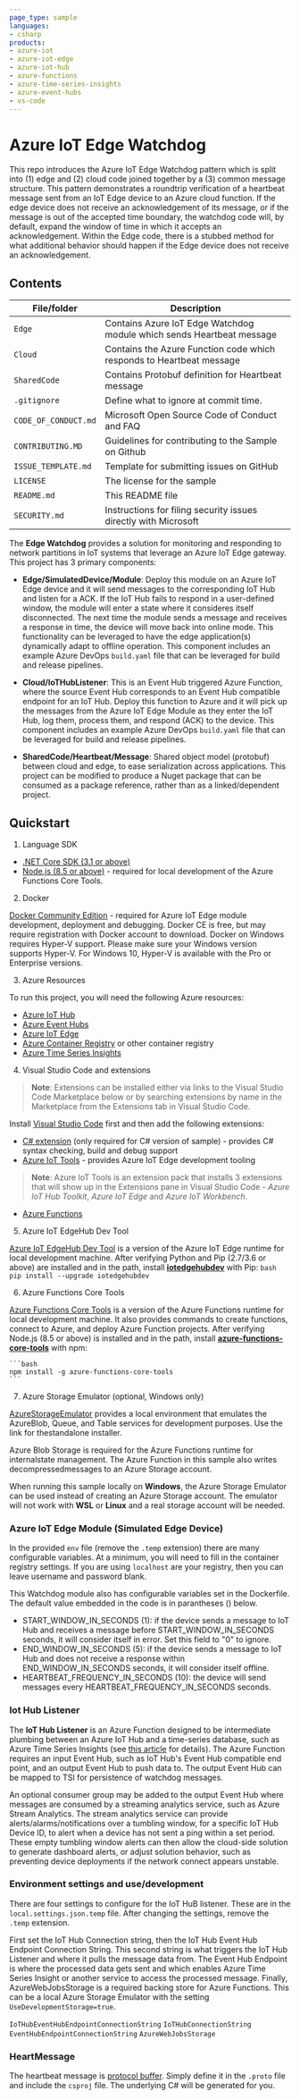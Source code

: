 ```yaml
---
page_type: sample
languages:
- csharp
products:
- azure-iot
- azure-iot-edge
- azure-iot-hub
- azure-functions
- azure-time-series-insights
- azure-event-hubs
- vs-code
---
```


# Azure IoT Edge Watchdog

This repo introduces the Azure IoT Edge Watchdog pattern which is split into (1) edge and (2)
cloud code joined together by a (3) common message structure.  This pattern demonstrates a
roundtrip verification of a heartbeat message sent from an IoT Edge device to an Azure cloud
function.  If the edge device does not receive an acknowledgement of its message, or if the
message is out of the accepted time boundary, the watchdog code will, by default, expand the
window of time in which it accepts an acknowledgement.  Within the Edge code, there is a stubbed
method for what additional behavior should happen if the Edge device does not receive an
acknowledgement.

## Contents

| File/folder | Description |
|-|-|
| `Edge` | Contains Azure IoT Edge Watchdog module which sends Heartbeat message |
| `Cloud` | Contains the Azure Function code which responds to Heartbeat message |
| `SharedCode` | Contains Protobuf definition for Heartbeat message |
| `.gitignore`      | Define what to ignore at commit time. |
| `CODE_OF_CONDUCT.md` | Microsoft Open Source Code of Conduct and FAQ |
| `CONTRIBUTING.MD` | Guidelines for contributing to the Sample on Github |
| `ISSUE_TEMPLATE.md`  | Template for submitting issues on GitHub |
| `LICENSE`         | The license for the sample |
| `README.md`       | This README file |
| `SECURITY.md`     | Instructions for filing security issues directly with Microsoft |

The **Edge Watchdog** provides a solution for monitoring and responding to network partitions in
IoT systems that leverage an Azure IoT Edge gateway.  This project has 3 primary components:

- **Edge/SimulatedDevice/Module**: Deploy this module on an Azure IoT Edge device and it will
send messages to the corresponding IoT Hub and listen for a ACK.  If the IoT Hub fails to respond
in a user-defined window, the module will enter a state where it consideres itself disconnected. 
The next time the module sends a message and receives a response in time, the device will move
back into online mode. This functionality can be leveraged to have the edge application(s)
dynamically adapt to offline operation. This component includes an example Azure DevOps
`build.yaml` file that can be leveraged for build and release pipelines. 

- **Cloud/IoTHubListener**: This is an Event Hub triggered Azure Function, where the source Event
Hub corresponds to an Event Hub compatible endpoint for an IoT Hub. Deploy this function to Azure
and it will pick up the messages from the Azure IoT Edge Module as they enter the IoT Hub, log
them, process them, and respond (ACK) to the device.  This component includes an example Azure
DevOps `build.yaml` file that can be leveraged for build and release pipelines.

- **SharedCode/Heartbeat/Message**: Shared object model (protobuf) between cloud and edge, to
ease serialization across applications. This project can be modified to produce a Nuget package
that can be consumed as a package reference, rather than as a linked/dependent project. 

## Quickstart

1. Language SDK

- [.NET Core SDK (3.1 or above)](https://www.microsoft.com/net/download)
- [Node.js (8.5 or above)](https://nodejs.org) - required for local development of the Azure
Functions Core Tools.

2. Docker

[Docker Community Edition](https://docs.docker.com/install/) - required for Azure IoT Edge
module development, deployment and debugging. Docker CE is free, but may require registration
with Docker account to download.  Docker on Windows requires Hyper-V support.  Please make sure
your Windows version supports Hyper-V.  For Windows 10, Hyper-V is available with the Pro or
Enterprise versions.

3. Azure Resources

To run this project, you will need the following Azure resources:
- [Azure IoT Hub](https://azure.microsoft.com/en-us/services/iot-hub/)
- [Azure Event Hubs](https://azure.microsoft.com/en-us/services/event-hubs/)
- [Azure IoT Edge](https://azure.microsoft.com/en-us/services/iot-edge/)
- [Azure Container Registry](https://azure.microsoft.com/en-us/services/container-registry/) or
other container registry
- [Azure Time Series Insights](https://azure.microsoft.com/en-us/services/time-series-insights/)

4. Visual Studio Code and extensions
    
> **Note**: Extensions can be installed either via links to the Visual Studio Code Marketplace
below or by searching extensions by name in the Marketplace from the Extensions tab in Visual
Studio Code.

Install [Visual Studio Code](https://code.visualstudio.com/) first and then add the following
extensions:

- [C# extension](https://marketplace.visualstudio.com/items?itemName=ms-dotnettools.csharp) (only
required for C# version of sample) - provides C# syntax checking, build and debug support
- [Azure IoT Tools](https://marketplace.visualstudio.com/items?itemName=vsciot-vscode.azure-iot-tools) - provides Azure IoT Edge development tooling


> **Note**: Azure IoT Tools is an extension pack that installs 3 extensions that will show up in the Extensions pane in Visual Studio Code - *Azure IoT Hub Toolkit*, *Azure IoT Edge* and *Azure IoT Workbench*.

- [Azure Functions](https://marketplace.visualstudio.com/items?itemName=ms-azuretools.vscode-azurefunctions)


5. Azure IoT EdgeHub Dev Tool

 [Azure IoT EdgeHub Dev Tool](https://pypi.org/project/iotedgehubdev/) is a version of the Azure
 IoT Edge runtime for local development machine.  After verifying Python and Pip (2.7/3.6 or
 above) are installed and in the path, install **[iotedgehubdev](https://pypi.org/project/iotedgehubdev/)** with Pip:
    ```bash
    pip install --upgrade iotedgehubdev
    ```

6. Azure Functions Core Tools

 [Azure Functions Core Tools](https://github.com/Microsoft/vscode-azurefunctions/blob/master/README.md) is a version of the Azure Functions runtime for local development machine. It also provides commands to create functions, connect to Azure, and deploy Azure Function projects.  After verifying Node.js (8.5 or above) is installed and in the path, install **[azure-functions-core-tools](https://www.npmjs.com/package/azure-functions-core-tools)** with
    npm:

    ```bash
    npm install -g azure-functions-core-tools
    ```

7. Azure Storage Emulator (optional, Windows only)

 [AzureStorageEmulator](https://docs.microsoft.com/en-us/azure/storage/commonstorage-use-emulator)  provides a local environment that emulates the AzureBlob, Queue, and Table services for development purposes.  Use the link for thestandalone installer.

 Azure Blob Storage is required for the Azure Functions runtime for internalstate management.  The Azure Function in this sample also writes decompressedmessages to an Azure Storage account. 

 When running this sample locally on **Windows**, the Azure Storage Emulator can be used instead of creating an Azure Storage account.  The emulator will not work with **WSL** or **Linux** and a real storage account will be needed.

### Azure IoT Edge Module (Simulated Edge Device)

In the provided `env` file (remove the `.temp` extension) there are many configurable
variables.  At a minimum, you will need to fill in the container registry settings.
If you are using `localhost` are your registry, then you can leave username and
password blank.

This Watchdog module also has configurable variables set in the Dockerfile.
The default value embedded in the code is in parantheses () below.
- START_WINDOW_IN_SECONDS (1): if the device sends a message to IoT Hub and receives a message before START_WINDOW_IN_SECONDS
seconds, it will consider itself in error.  Set this field to "0" to ignore.
- END_WINDOW_IN_SECONDS (5): if the device sends a message to IoT Hub and does not receive a response within
END_WINDOW_IN_SECONDS seconds, it will consider itself offline.
- HEARTBEAT_FREQUENCY_IN_SECONDS (10): the device will send messages every HEARTBEAT_FREQUENCY_IN_SECONDS seconds.

### Iot Hub Listener

The **IoT Hub Listener** is an Azure Function designed to be intermediate plumbing between an Azure IoT Hub and a
time-series database, such as Azure Time Series Insights (see
[this article](https://docs.microsoft.com/en-us/azure/time-series-insights/time-series-insights-how-to-add-an-event-source-eventhub)
for details). The Azure Function requires an input Event Hub, such as IoT Hub's Event Hub compatible end point, and an
output Event Hub to push data to. The output Event Hub can be mapped to TSI for persistence of watchdog messages. 

An optional consumer group may be added to the output Event Hub where messages are consumed by a streaming
analytics service, such as Azure Stream Analytics. The stream analytics service can provide alerts/alarms/notifications
over a tumbling window, for a specific IoT Hub Device ID, to alert when a device has not sent a ping within a set period.
These empty tumbling window alerts can then allow the cloud-side solution to generate dashboard alerts, or adjust
solution behavior, such as preventing device deployments if the network connect appears unstable.  


### Environment settings and use/development

There are four settings to configure for the IoT HuB listener.  These are in the
`local.settings.json.temp` file.  After changing the settings, remove the `.temp`
extension.

First set the IoT Hub Connection string, then the IoT Hub Event Hub Endpoint Connection String.  This second string is what triggers the IoT Hub Listener and
where it pulls the message data from. The Event Hub Endpoint is where the processed data gets sent and which enables Azure Time Series Insight or another service 
to access the processed message.  Finally, AzureWebJobsStorage is a required backing
store for Azure Functions.  This can be a local Azure Storage Emulator with the
setting `UseDevelopmentStorage=true`.

`IoTHubEventHubEndpointConnectionString`
`IoTHubConnectionString`
`EventHubEndpointConnectionString`
`AzureWebJobsStorage`

### HeartMessage

The heartbeat message is [protocol buffer](https://developers.google.com/protocol-buffers/).  Simply define it in the `.proto` 
file and include the `csproj` file.  The underlying C# will be generated for you.
